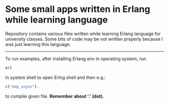# Some small apps written in Erlang while learning language

Repository contains various files written while learning Erlang language for university classes. Some bits of code may be not written properly because I was just learning this language.

------------------------------------------------

To run examples, after installing Erlang env in operating system, run

```sh
erl
```

in system shell to open Erlng shell and then e.g.:

```sh
c("map_async").
```

to compile given file. **Remember about '.' (dot).**
